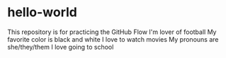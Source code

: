 # hello-world
This repository is for practicing the GitHub Flow
I'm lover of football
My favorite color is black and white
I love to watch movies
My pronouns are she/they/them
I love going to school

